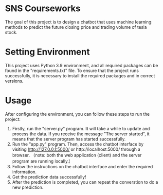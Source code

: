# SNS Courseworks
The goal of this project is to design a chatbot that uses machine learning methods to predict the future closing price and trading volume of tesla stock.
# Setting Environment
This project uses Python 3.9 environment, and all required packages can be found in the "requirements.txt" file. To ensure that the project runs successfully, it is necessary to install the required packages and in correct versions.
# Usage
After configuring the environment, you can follow these steps to run the project:

1. Firstly, run the "server.py" program. It will take a while to update and process the data. If you receive the message "The server started", it means that the server program has started successfully.
2. Run the "app.py" program. Then, access the chatbot interface by visiting http://127.0.0.1:5000/ or http://localhost:5000/ through a browser.
（note: both the web application (client) and the server program are running locally.）
3. Follow the instructions on the chatbot interface and enter the required information.
4. Get the prediction data successfully!
5. After the prediction is completed, you can repeat the converstion to do a new prediction.
